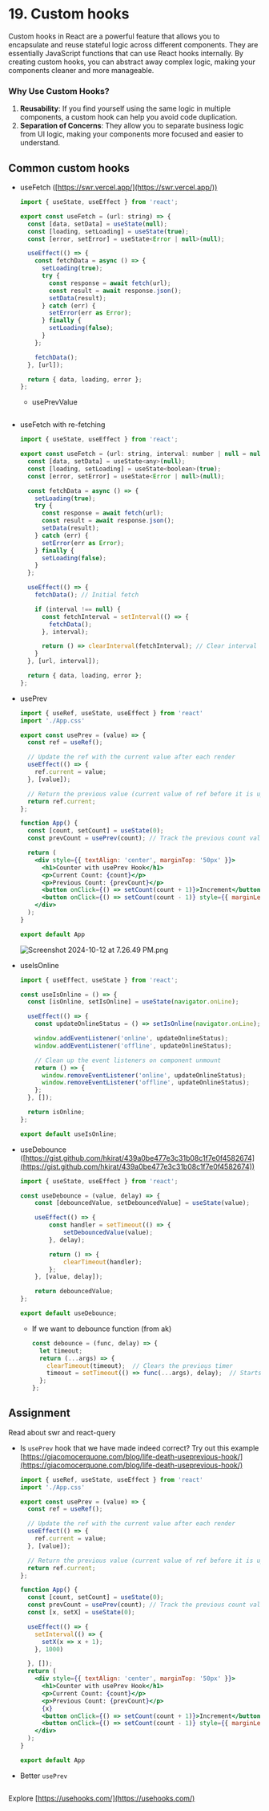 # 19. Custom hooks

Custom hooks in React are a powerful feature that allows you to encapsulate and reuse stateful logic across different components. They are essentially JavaScript functions that can use React hooks internally. By creating custom hooks, you can abstract away complex logic, making your components cleaner and more manageable.

### Why Use Custom Hooks?

1. **Reusability**: If you find yourself using the same logic in multiple components, a custom hook can help you avoid code duplication.
2. **Separation of Concerns**: They allow you to separate business logic from UI logic, making your components more focused and easier to understand.

## Common custom hooks

- useFetch ([https://swr.vercel.app/](https://swr.vercel.app/))
    
    ```jsx
    import { useState, useEffect } from 'react';
    
    export const useFetch = (url: string) => {
      const [data, setData] = useState(null);
      const [loading, setLoading] = useState(true);
      const [error, setError] = useState<Error | null>(null);
    
      useEffect(() => {
        const fetchData = async () => {
          setLoading(true);
          try {
            const response = await fetch(url);
            const result = await response.json();
            setData(result);
          } catch (err) {
            setError(err as Error);
          } finally {
            setLoading(false);
          }
        };
    
        fetchData();
      }, [url]);
    
      return { data, loading, error };
    };
    ```
    
    - usePrevValue
        
        ```jsx
        
        ```
        
- useFetch with re-fetching
    
    ```jsx
    import { useState, useEffect } from 'react';
    
    export const useFetch = (url: string, interval: number | null = null) => {
      const [data, setData] = useState<any>(null);
      const [loading, setLoading] = useState<boolean>(true);
      const [error, setError] = useState<Error | null>(null);
    
      const fetchData = async () => {
        setLoading(true);
        try {
          const response = await fetch(url);
          const result = await response.json();
          setData(result);
        } catch (err) {
          setError(err as Error);
        } finally {
          setLoading(false);
        }
      };
    
      useEffect(() => {
        fetchData(); // Initial fetch
    
        if (interval !== null) {
          const fetchInterval = setInterval(() => {
            fetchData();
          }, interval);
    
          return () => clearInterval(fetchInterval); // Clear interval on cleanup
        }
      }, [url, interval]);
    
      return { data, loading, error };
    };
    
    ```
    
- usePrev
    
    ```jsx
    import { useRef, useState, useEffect } from 'react'
    import './App.css'
    
    export const usePrev = (value) => {
      const ref = useRef();
    
      // Update the ref with the current value after each render
      useEffect(() => {
        ref.current = value;
      }, [value]);
    
      // Return the previous value (current value of ref before it is updated)
      return ref.current;
    };
    
    function App() {
      const [count, setCount] = useState(0);
      const prevCount = usePrev(count); // Track the previous count value
    
      return (
        <div style={{ textAlign: 'center', marginTop: '50px' }}>
          <h1>Counter with usePrev Hook</h1>
          <p>Current Count: {count}</p>
          <p>Previous Count: {prevCount}</p>
          <button onClick={() => setCount(count + 1)}>Increment</button>
          <button onClick={() => setCount(count - 1)} style={{ marginLeft: '10px' }}>Decrement</button>
        </div>
      );
    }
    
    export default App
    
    ```
    
    ![Screenshot 2024-10-12 at 7.26.49 PM.png](19%20Custom%20hooks%2022390c2fa21b8189a0f8d7537908b83f/Screenshot_2024-10-12_at_7.26.49_PM.png)
    
- useIsOnline
    
    ```jsx
    import { useEffect, useState } from 'react';
    
    const useIsOnline = () => {
      const [isOnline, setIsOnline] = useState(navigator.onLine);
    
      useEffect(() => {
        const updateOnlineStatus = () => setIsOnline(navigator.onLine);
    
        window.addEventListener('online', updateOnlineStatus);
        window.addEventListener('offline', updateOnlineStatus);
    
        // Clean up the event listeners on component unmount
        return () => {
          window.removeEventListener('online', updateOnlineStatus);
          window.removeEventListener('offline', updateOnlineStatus);
        };
      }, []);
    
      return isOnline;
    };
    
    export default useIsOnline;
    
    ```
    
- useDebounce ([https://gist.github.com/hkirat/439a0be477e3c31b08c1f7e0f4582674](https://gist.github.com/hkirat/439a0be477e3c31b08c1f7e0f4582674))
    
    ```jsx
    import { useState, useEffect } from 'react';
    
    const useDebounce = (value, delay) => {
        const [debouncedValue, setDebouncedValue] = useState(value);
    
        useEffect(() => {
            const handler = setTimeout(() => {
                setDebouncedValue(value);
            }, delay);
    
            return () => {
                clearTimeout(handler);
            };
        }, [value, delay]);
    
        return debouncedValue;
    };
    
    export default useDebounce;
    
    ```
    
    - If we want to debounce function (from ak)
        
        ```jsx
        const debounce = (func, delay) => {
          let timeout;
          return (...args) => {
            clearTimeout(timeout);  // Clears the previous timer
            timeout = setTimeout(() => func(...args), delay);  // Starts a new timer
          };
        };
        ```
        

## Assignment

Read about swr and react-query

- Is `usePrev` hook that we have made indeed correct? Try out this example [https://giacomocerquone.com/blog/life-death-useprevious-hook/](https://giacomocerquone.com/blog/life-death-useprevious-hook/)
    
    ```jsx
    import { useRef, useState, useEffect } from 'react'
    import './App.css'
    
    export const usePrev = (value) => {
      const ref = useRef();
    
      // Update the ref with the current value after each render
      useEffect(() => {
        ref.current = value;
      }, [value]);
    
      // Return the previous value (current value of ref before it is updated)
      return ref.current;
    };
    
    function App() {
      const [count, setCount] = useState(0);
      const prevCount = usePrev(count); // Track the previous count value
      const [x, setX] = useState(0);
    
      useEffect(() => {
        setInterval(() => {
          setX(x => x + 1);
        }, 1000)
    
      }, []);
      return (
        <div style={{ textAlign: 'center', marginTop: '50px' }}>
          <h1>Counter with usePrev Hook</h1>
          <p>Current Count: {count}</p>
          <p>Previous Count: {prevCount}</p>
          {x}
          <button onClick={() => setCount(count + 1)}>Increment</button>
          <button onClick={() => setCount(count - 1)} style={{ marginLeft: '10px' }}>Decrement</button>
        </div>
      );
    }
    
    export default App
    
    ```
    
- Better `usePrev`
    
    ```jsx
    
    ```
    

Explore [https://usehooks.com/](https://usehooks.com/)